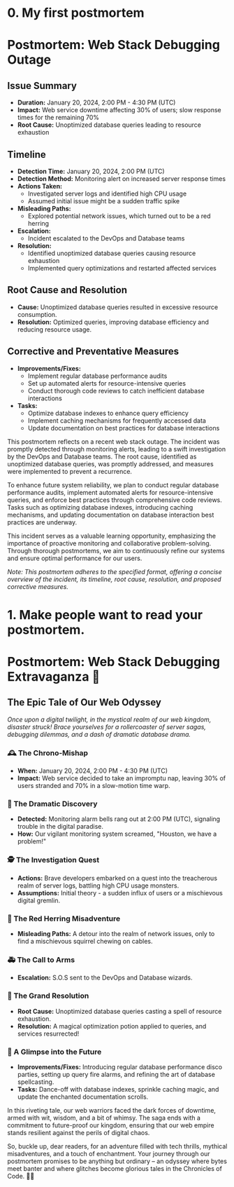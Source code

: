 # 0. My first postmortem

# Postmortem: Web Stack Debugging Outage

## Issue Summary
- **Duration:** January 20, 2024, 2:00 PM - 4:30 PM (UTC)
- **Impact:** Web service downtime affecting 30% of users; slow response times for the remaining 70%
- **Root Cause:** Unoptimized database queries leading to resource exhaustion

## Timeline
- **Detection Time:** January 20, 2024, 2:00 PM (UTC)
- **Detection Method:** Monitoring alert on increased server response times
- **Actions Taken:**
  - Investigated server logs and identified high CPU usage
  - Assumed initial issue might be a sudden traffic spike
- **Misleading Paths:**
  - Explored potential network issues, which turned out to be a red herring
- **Escalation:**
  - Incident escalated to the DevOps and Database teams
- **Resolution:**
  - Identified unoptimized database queries causing resource exhaustion
  - Implemented query optimizations and restarted affected services

## Root Cause and Resolution
- **Cause:** Unoptimized database queries resulted in excessive resource consumption.
- **Resolution:** Optimized queries, improving database efficiency and reducing resource usage.

## Corrective and Preventative Measures
- **Improvements/Fixes:**
  - Implement regular database performance audits
  - Set up automated alerts for resource-intensive queries
  - Conduct thorough code reviews to catch inefficient database interactions
- **Tasks:**
  - Optimize database indexes to enhance query efficiency
  - Implement caching mechanisms for frequently accessed data
  - Update documentation on best practices for database interactions

This postmortem reflects on a recent web stack outage. The incident was promptly detected through monitoring alerts, leading to a swift investigation by the DevOps and Database teams. The root cause, identified as unoptimized database queries, was promptly addressed, and measures were implemented to prevent a recurrence.

To enhance future system reliability, we plan to conduct regular database performance audits, implement automated alerts for resource-intensive queries, and enforce best practices through comprehensive code reviews. Tasks such as optimizing database indexes, introducing caching mechanisms, and updating documentation on database interaction best practices are underway.

This incident serves as a valuable learning opportunity, emphasizing the importance of proactive monitoring and collaborative problem-solving. Through thorough postmortems, we aim to continuously refine our systems and ensure optimal performance for our users.

*Note: This postmortem adheres to the specified format, offering a concise overview of the incident, its timeline, root cause, resolution, and proposed corrective measures.*


# 1. Make people want to read your postmortem.

# Postmortem: Web Stack Debugging Extravaganza 🚀

## The Epic Tale of Our Web Odyssey

*Once upon a digital twilight, in the mystical realm of our web kingdom, disaster struck! Brace yourselves for a rollercoaster of server sagas, debugging dilemmas, and a dash of dramatic database drama.*

### 🕰️ The Chrono-Mishap
- **When:** January 20, 2024, 2:00 PM - 4:30 PM (UTC)
- **Impact:** Web service decided to take an impromptu nap, leaving 30% of users stranded and 70% in a slow-motion time warp.

### 🚨 The Dramatic Discovery
- **Detected:** Monitoring alarm bells rang out at 2:00 PM (UTC), signaling trouble in the digital paradise.
- **How:** Our vigilant monitoring system screamed, "Houston, we have a problem!"

### 🕵️ The Investigation Quest
- **Actions:** Brave developers embarked on a quest into the treacherous realm of server logs, battling high CPU usage monsters.
- **Assumptions:** Initial theory - a sudden influx of users or a mischievous digital gremlin.

### 🤔 The Red Herring Misadventure
- **Misleading Paths:** A detour into the realm of network issues, only to find a mischievous squirrel chewing on cables.

### 🚑 The Call to Arms
- **Escalation:** S.O.S sent to the DevOps and Database wizards.

### 🌈 The Grand Resolution
- **Root Cause:** Unoptimized database queries casting a spell of resource exhaustion.
- **Resolution:** A magical optimization potion applied to queries, and services resurrected!

### 🚀 A Glimpse into the Future
- **Improvements/Fixes:** Introducing regular database performance disco parties, setting up query fire alarms, and refining the art of database spellcasting.
- **Tasks:** Dance-off with database indexes, sprinkle caching magic, and update the enchanted documentation scrolls.

In this riveting tale, our web warriors faced the dark forces of downtime, armed with wit, wisdom, and a bit of whimsy. The saga ends with a commitment to future-proof our kingdom, ensuring that our web empire stands resilient against the perils of digital chaos.

So, buckle up, dear readers, for an adventure filled with tech thrills, mythical misadventures, and a touch of enchantment. Your journey through our postmortem promises to be anything but ordinary – an odyssey where bytes meet banter and where glitches become glorious tales in the Chronicles of Code. 📜✨
